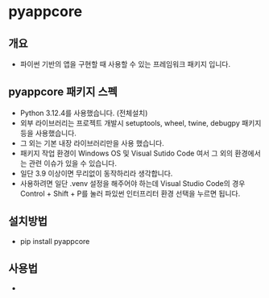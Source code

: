 # pyappcore
## 개요
- 파이썬 기반의 앱을 구현할 때 사용할 수 있는 프레임워크 패키지 입니다.

## pyappcore 패키지 스펙
- Python 3.12.4를 사용했습니다. (전체설치)
- 외부 라이브러리는 프로젝트 개발시 setuptools, wheel, twine, debugpy 패키지 등을 사용했습니다.
- 그 외는 기본 내장 라이브러리만을 사용 했습니다.
- 패키지 작업 환경이 Windows OS 및 Visual Sutido Code 여서 그 외의 환경에서는 관련 이슈가 있을 수 있습니다.
- 일단 3.9 이상이면 무리없이 동작하리라 생각합니다.
- 사용하려면 일단 .venv 설정을 해주어야 하는데 Visual Studio Code의 경우 Control + Shift + P를 눌러 파있썬 인터프리터 환경 선택을 누르면 됩니다.

## 설치방법
- pip install pyappcore

## 사용법
- 
